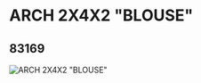 # ARCH 2X4X2 "BLOUSE"
## 83169
![ARCH 2X4X2 "BLOUSE"](https://lc-www-live-s.legocdn.com/media/bricks/5/2/4114219.jpg)